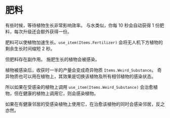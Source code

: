 # 肥料
有些时候，等待植物生长非常影响效率。
与水类似，你每 10 秒会自动获得 1 份肥料，每次升级还会额外获得一份。

肥料可以使植物加速生长。`use_item(Items.Fertilizer)` 会将无人机下方植物的剩余生长时间缩短 2 秒。

但肥料存在副作用。
施肥生长的植物会被感染。

植物被感染后，收获时一半的产量会变成奇异物质 `Items.Weird_Substance`。
奇异物质也可以用在植物上，其效果是切换该植物及所有相邻植物的感染状态。

所以如果在受感染的植物上调用 `use_item(Items.Weird_Substance)` 会治愈植物，但在健康的植物上调用它，则会感染植物。

如果在有健康邻居的受感染植物上使用它，在治愈该植物的同时会感染邻居，反之亦然。